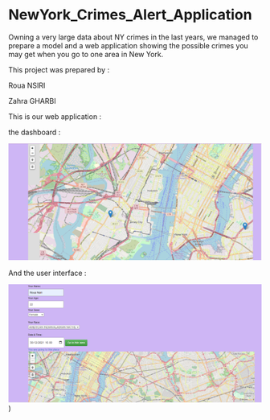 # NewYork_Crimes_Alert_Application

Owning a very large data about NY crimes in the last years, we managed to prepare a model and a web application showing the possible crimes you may get when you go to one area in New York. 

This project was prepared by : 

Roua NSIRI 

Zahra GHARBI





This is our web application :

the dashboard :

![Screenshot](dashborad.png)




 And the user interface :
 
![Screenshot](User_Interface.png))
